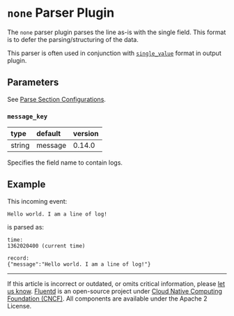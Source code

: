 # `none` Parser Plugin

The `none` parser plugin parses the line as-is with the single field. This
format is to defer the parsing/structuring of the data.

This parser is often used in conjunction with
[`single_value`](/plugins/formatter/single_value.md) format in output plugin.


## Parameters

See [Parse Section Configurations](/configuration/parse-section.md).


### `message_key`

| type   | default | version |
|:-------|:--------|:--------|
| string | message | 0.14.0  |

Specifies the field name to contain logs.


## Example

This incoming event:

```
Hello world. I am a line of log!
```

is parsed as:

```
time:
1362020400 (current time)

record:
{"message":"Hello world. I am a line of log!"}
```


------------------------------------------------------------------------

If this article is incorrect or outdated, or omits critical information, please
[let us know](https://github.com/fluent/fluentd-docs-gitbook/issues?state=open).
[Fluentd](http://www.fluentd.org/) is an open-source project under
[Cloud Native Computing Foundation (CNCF)](https://cncf.io/). All components are
available under the Apache 2 License.
